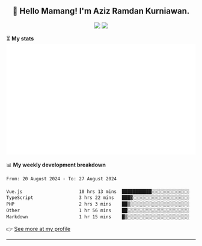 <h2 align="center">👋 Hello Mamang! I'm Aziz Ramdan Kurniawan.</h2>  
<p align="center">
  <img src="https://komarev.com/ghpvc/?username=azizramdan">
  <img src="https://wakatime.com/badge/user/90056fa0-4c31-4eca-954e-2a3ac05896f9.svg">
</p>
    
⏳ **My stats**  
![](https://raw.githubusercontent.com/azizramdan/github-stats/master/generated/overview.svg#gh-dark-mode-only)

📊 **My weekly development breakdown**
<!--START_SECTION:waka-->

```txt
From: 20 August 2024 - To: 27 August 2024

Vue.js                     10 hrs 13 mins  ███████████░░░░░░░░░░░░░░   44.50 %
TypeScript                 3 hrs 22 mins   ███▓░░░░░░░░░░░░░░░░░░░░░   14.65 %
PHP                        2 hrs 3 mins    ██▒░░░░░░░░░░░░░░░░░░░░░░   08.93 %
Other                      1 hr 56 mins    ██░░░░░░░░░░░░░░░░░░░░░░░   08.46 %
Markdown                   1 hr 15 mins    █▒░░░░░░░░░░░░░░░░░░░░░░░   05.49 %
```

<!--END_SECTION:waka-->
👉 [See more at my profile](https://wakatime.com/@azizramdan)
***
